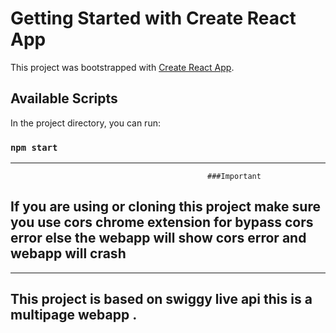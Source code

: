 # Getting Started with Create React App

This project was bootstrapped with [Create React App](https://github.com/facebook/create-react-app).

## Available Scripts

In the project directory, you can run:

### `npm start`

-----------------------------------------------------------------------
                                                ###Important

##  If you are using or cloning this project make sure you use cors chrome extension for bypass cors error else the webapp will show cors error and webapp will crash

-----------------------------------------------------------------------

##  This project is based on swiggy live api this is a multipage webapp .
##  